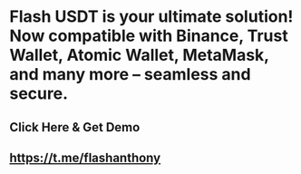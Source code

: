 # Flash USDT is your ultimate solution! Now compatible with Binance, Trust Wallet, Atomic Wallet, MetaMask, and many more – seamless and secure. 

## Click Here & Get Demo 

## https://t.me/flashanthony
